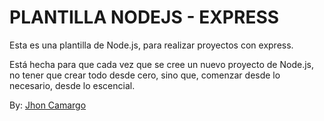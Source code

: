 # PLANTILLA NODEJS - EXPRESS

Esta es una plantilla de Node.js, para realizar proyectos con express.

Está hecha para que cada vez que se cree un nuevo proyecto de Node.js, no tener que crear todo desde cero, sino que, comenzar desde lo necesario, desde lo escencial.

By: [Jhon Camargo](https://jhoncamargo.000webhostapp.com/)
